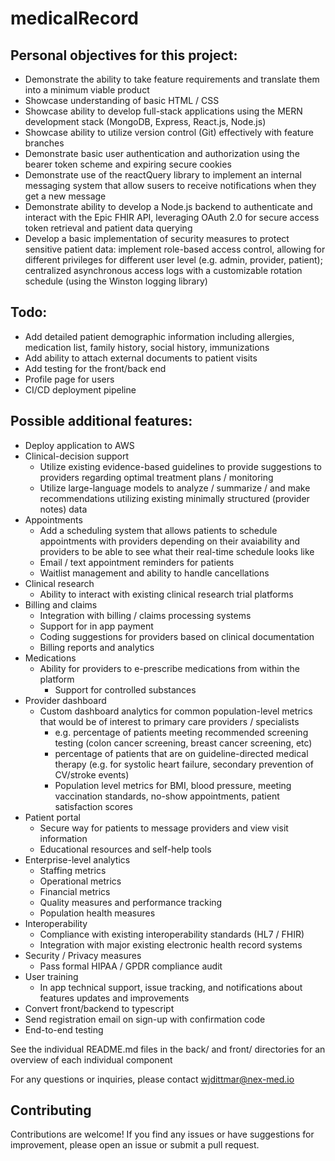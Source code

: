 # medicalRecord

## Personal objectives for this project:

- Demonstrate the ability to take feature requirements and translate them into a minimum viable product
- Showcase understanding of basic HTML / CSS
- Showcase ability to develop full-stack applications using the MERN development stack (MongoDB, Express, React.js, Node.js)
- Showcase ability to utilize version control (Git) effectively with feature branches
- Demonstrate basic user authentication and authorization using the bearer token scheme and expiring secure cookies
- Demonstrate use of the reactQuery library to implement an internal messaging system that allow susers to receive notifications when they get a new message
- Demonstrate ability to develop a Node.js backend to authenticate and interact with the Epic FHIR API, leveraging OAuth 2.0 for secure access token retrieval and patient data querying
- Develop a basic implementation of security measures to protect sensitive patient data: implement role-based access control, allowing for different privileges for different user level (e.g. admin, provider, patient); centralized asynchronous access logs with a customizable rotation schedule (using the Winston logging library)

## Todo:

- Add detailed patient demographic information including allergies, medication list, family history, social history, immunizations
- Add ability to attach external documents to patient visits
- Add testing for the front/back end
- Profile page for users
- CI/CD deployment pipeline

## Possible additional features:

- Deploy application to AWS
- Clinical-decision support
  - Utilize existing evidence-based guidelines to provide suggestions to providers regarding optimal treatment plans / monitoring
  - Utilize large-language models to analyze / summarize / and make recommendations utilizing existing minimally structured (provider notes) data
- Appointments
  - Add a scheduling system that allows patients to schedule appointments with providers depending on their avaiability and providers to be able to see what their real-time schedule looks like
  - Email / text appointment reminders for patients
  - Waitlist management and ability to handle cancellations
- Clinical research
  - Ability to interact with existing clinical research trial platforms
- Billing and claims
  - Integration with billing / claims processing systems
  - Support for in app payment
  - Coding suggestions for providers based on clinical documentation
  - Billing reports and analytics
- Medications
  - Ability for providers to e-prescribe medications from within the platform
    - Support for controlled substances
- Provider dashboard
  - Custom dashboard analytics for common population-level metrics that would be of interest to primary care providers / specialists
    - e.g. percentage of patients meeting recommended screening testing (colon cancer screening, breast cancer screening, etc)
    - percentage of patients that are on guideline-directed medical therapy (e.g. for systolic heart failure, secondary prevention of CV/stroke events)
    - Population level metrics for BMI, blood pressure, meeting vaccination standards, no-show appointments, patient satisfaction scores
- Patient portal
  - Secure way for patients to message providers and view visit information
  - Educational resources and self-help tools
- Enterprise-level analytics
  - Staffing metrics
  - Operational metrics
  - Financial metrics
  - Quality measures and performance tracking
  - Population health measures
- Interoperability
  - Compliance with existing interoperability standards (HL7 / FHIR)
  - Integration with major existing electronic health record systems
- Security / Privacy measures
  - Pass formal HIPAA / GPDR compliance audit
- User training
  - In app technical support, issue tracking, and notifications about features updates and improvements
- Convert front/backend to typescript
- Send registration email on sign-up with confirmation code
- End-to-end testing

See the individual README.md files in the back/ and front/ directories for an overview of each individual component

For any questions or inquiries, please contact wjdittmar@nex-med.io

## Contributing

Contributions are welcome! If you find any issues or have suggestions for improvement, please open an issue or submit a pull request.
